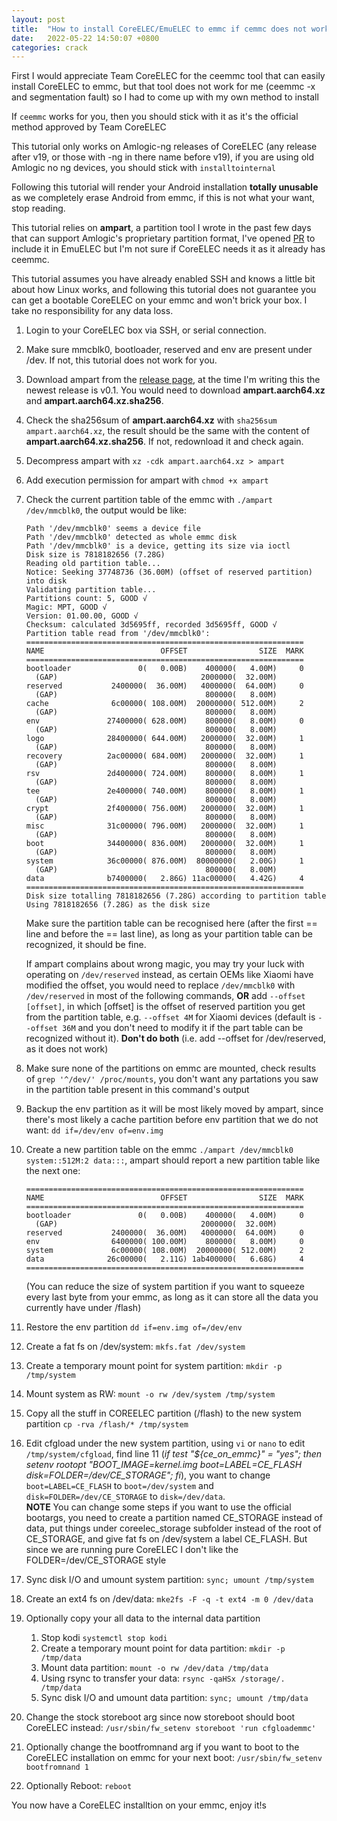```yaml
---
layout: post
title:  "How to install CoreELEC/EmuELEC to emmc if cemmc does not work"
date:   2022-05-22 14:50:07 +0800
categories: crack
---
```

First I would appreciate Team CoreELEC for the ceemmc tool that can easily install CoreELEC to emmc, but that tool does not work for me (ceemmc -x and segmentation fault) so I had to come up with my own method to install

If ``ceemmc`` works for you, then you should stick with it as it's the official method approved by Team CoreELEC

This tutorial only works on Amlogic-ng releases of CoreELEC (any release after v19, or those with -ng in there name before v19), if you are using old Amlogic no ng devices, you should stick with ``installtointernal``

Following this tutorial will render your Android installation **totally unusable** as we completely erase Android from emmc, if this is not what your want, stop reading.

This tutorial relies on **ampart**, a partition tool I wrote in the past few days that can support Amlogic's proprietary partition format, I've opened [PR](https://github.com/EmuELEC/EmuELEC/pull/928) to include it in EmuELEC but I'm not sure if CoreELEC needs it as it already has ceemmc.

This tutorial assumes you have already enabled SSH and knows a little bit about how Linux works, and following this tutorial does not guarantee you can get a bootable CoreELEC on your emmc and won't brick your box. I take no responsibility for any data loss.

1. Login to your CoreELEC box via SSH, or serial connection.
2. Make sure mmcblk0, bootloader, reserved and env are present under /dev. If not, this tutorial does not work for you.
3. Download ampart from the [release page](https://github.com/7Ji/ampart/releases), at the time I'm writing this the newest release is v0.1. You would need to download **ampart.aarch64.xz** and **ampart.aarch64.xz.sha256**.
4. Check the sha256sum of **ampart.aarch64.xz** with ``sha256sum ampart.aarch64.xz``, the result should be the same with the content of **ampart.aarch64.xz.sha256**. If not, redownload it and check again.
5. Decompress ampart with ``xz -cdk ampart.aarch64.xz > ampart``
6. Add execution permission for ampart with ``chmod +x ampart``
7. Check the current partition table of the emmc with ``./ampart /dev/mmcblk0``, the output would be like:
    ````
    Path '/dev/mmcblk0' seems a device file
    Path '/dev/mmcblk0' detected as whole emmc disk
    Path '/dev/mmcblk0' is a device, getting its size via ioctl
    Disk size is 7818182656 (7.28G)
    Reading old partition table...
    Notice: Seeking 37748736 (36.00M) (offset of reserved partition) into disk
    Validating partition table...
    Partitions count: 5, GOOD √
    Magic: MPT, GOOD √
    Version: 01.00.00, GOOD √
    Checksum: calculated 3d5695ff, recorded 3d5695ff, GOOD √
    Partition table read from '/dev/mmcblk0':
    ==============================================================
    NAME                          OFFSET                SIZE  MARK
    ==============================================================
    bootloader               0(   0.00B)    400000(   4.00M)     0
      (GAP)                                2000000(  32.00M)
    reserved           2400000(  36.00M)   4000000(  64.00M)     0
      (GAP)                                 800000(   8.00M)
    cache              6c00000( 108.00M)  20000000( 512.00M)     2
      (GAP)                                 800000(   8.00M)
    env               27400000( 628.00M)    800000(   8.00M)     0
      (GAP)                                 800000(   8.00M)
    logo              28400000( 644.00M)   2000000(  32.00M)     1
      (GAP)                                 800000(   8.00M)
    recovery          2ac00000( 684.00M)   2000000(  32.00M)     1
      (GAP)                                 800000(   8.00M)
    rsv               2d400000( 724.00M)    800000(   8.00M)     1
      (GAP)                                 800000(   8.00M)
    tee               2e400000( 740.00M)    800000(   8.00M)     1
      (GAP)                                 800000(   8.00M)
    crypt             2f400000( 756.00M)   2000000(  32.00M)     1
      (GAP)                                 800000(   8.00M)
    misc              31c00000( 796.00M)   2000000(  32.00M)     1
      (GAP)                                 800000(   8.00M)
    boot              34400000( 836.00M)   2000000(  32.00M)     1
      (GAP)                                 800000(   8.00M)
    system            36c00000( 876.00M)  80000000(   2.00G)     1
      (GAP)                                 800000(   8.00M)
    data              b7400000(   2.86G) 11ac00000(   4.42G)     4
    ==============================================================
    Disk size totalling 7818182656 (7.28G) according to partition table
    Using 7818182656 (7.28G) as the disk size
    ````
    Make sure the partition table can be recognised here (after the first == line and before the == last line), as long as your partition table can be recognized, it should be fine.  

    If ampart complains about wrong magic, you may try your luck with operating on ``/dev/reserved`` instead, as certain OEMs like Xiaomi have modified the offset, you would need to replace ``/dev/mmcblk0`` with ``/dev/reserved`` in most of the following commands, **OR** add ``--offset [offset]``, in which [offset] is the offset of reserved partition you get from the partition table, e.g. ``--offset 4M`` for Xiaomi devices (default is ``--offset 36M`` and you don't need to modify it if the part table can be recognized without it). **Don't do both** (i.e. add --offset for /dev/reserved, as it does not work)
8. Make sure none of the partitions on emmc are mounted, check results of ``grep '^/dev/' /proc/mounts``, you don't want any partations you saw in the partition table present in this command's output
9. Backup the env partition as it will be most likely moved by ampart, since there's most likely a cache partition before env partition that we do not want: ``dd if=/dev/env of=env.img`` 
10. Create a new partition table on the emmc ``./ampart /dev/mmcblk0 system::512M:2 data:::``, ampart should report a new partition table like the next one:
    ````
    ==============================================================
    NAME                          OFFSET                SIZE  MARK
    ==============================================================
    bootloader               0(   0.00B)    400000(   4.00M)     0
      (GAP)                                2000000(  32.00M)
    reserved           2400000(  36.00M)   4000000(  64.00M)     0
    env                6400000( 100.00M)    800000(   8.00M)     0
    system             6c00000( 108.00M)  20000000( 512.00M)     2
    data              26c00000(   2.11G) 1ab400000(   6.68G)     4
    ==============================================================
    ````
    (You can reduce the size of system partition if you want to squeeze every last byte from your emmc, as long as it can store all the data you currently have under /flash)
11. Restore the env partition ``dd if=env.img of=/dev/env``
12. Create a fat fs on /dev/system: ``mkfs.fat /dev/system``
13. Create a temporary mount point for system partition: ``mkdir -p /tmp/system``
14. Mount system as RW: ``mount -o rw /dev/system /tmp/system``
15. Copy all the stuff in COREELEC partition (/flash) to the new system partition ``cp -rva /flash/* /tmp/system``
16. Edit cfgload under the new system partition, using ``vi`` or ``nano`` to edit ``/tmp/system/cfgload``, find line 11 (*if test "${ce_on_emmc}" = "yes"; then setenv rootopt "BOOT_IMAGE=kernel.img boot=LABEL=CE_FLASH disk=FOLDER=/dev/CE_STORAGE"; fi*), you want to change ``boot=LABEL=CE_FLASH`` to ``boot=/dev/system`` and ``disk=FOLDER=/dev/CE_STORAGE`` to ``disk=/dev/data``.  
**NOTE** You can change some steps if you want to use the official bootargs, you need to create a partition named CE_STORAGE instead of data, put things under coreelec_storage subfolder instead of the root of CE_STORAGE, and give fat fs on /dev/system a label CE_FLASH. But since we are running pure CoreELEC I don't like the FOLDER=/dev/CE_STORAGE style
17. Sync disk I/O and umount system partition: ``sync; umount /tmp/system``
18. Create an ext4 fs on /dev/data: ``mke2fs -F -q -t ext4 -m 0 /dev/data``
19. Optionally copy your all data to the internal data partition   
    1. Stop kodi ``systemctl stop kodi``
    2. Create a temporary mount point for data partition: ``mkdir -p /tmp/data``
    3. Mount data partition: ``mount -o rw /dev/data /tmp/data``
    4. Using rsync to transfer your data: ``rsync -qaHSx /storage/. /tmp/data``
    5. Sync disk I/O and umount data partition: ``sync; umount /tmp/data``
20. Change the stock storeboot arg since now storeboot should boot CoreELEC instead: ``/usr/sbin/fw_setenv storeboot 'run cfgloademmc'``
21. Optionally change the bootfromnand arg if you want to boot to the CoreELEC installation on emmc for your next boot: ``/usr/sbin/fw_setenv bootfromnand 1``
22. Optionally Reboot: ``reboot``

You now have a CoreELEC installtion on your emmc, enjoy it!s